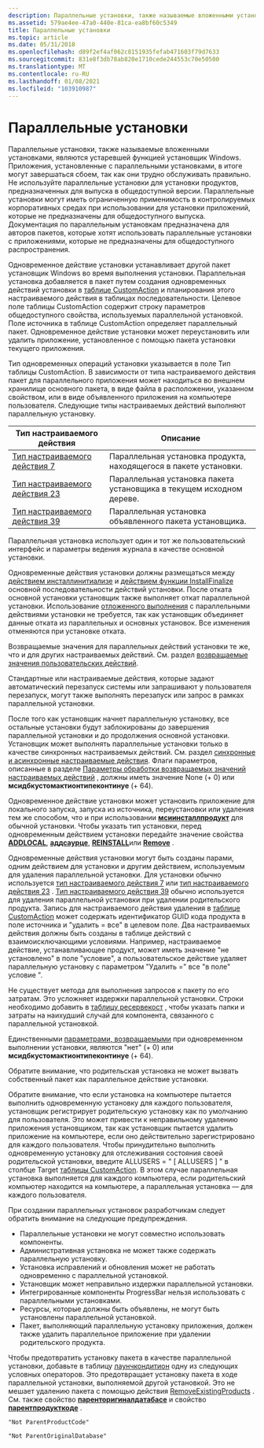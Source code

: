 ```yaml
---
description: Параллельные установки, также называемые вложенными установками, являются устаревшей функцией установщик Windows.
ms.assetid: 579ae4ee-47a0-440e-81ca-ea8bf60c5349
title: Параллельные установки
ms.topic: article
ms.date: 05/31/2018
ms.openlocfilehash: d89f2ef4af062c8151935fefab471603f79d7633
ms.sourcegitcommit: 831e8f3db78ab820e1710cede244553c70e50500
ms.translationtype: MT
ms.contentlocale: ru-RU
ms.lasthandoff: 01/08/2021
ms.locfileid: "103910987"
---
```

# <a name="concurrent-installations"></a>Параллельные установки

Параллельные установки, также называемые вложенными установками, являются устаревшей функцией установщик Windows. Приложения, установленные с параллельными установками, в итоге могут завершаться сбоем, так как они трудно обслуживать правильно. Не используйте параллельные установки для установки продуктов, предназначенных для выпуска в общедоступной версии. Параллельные установки могут иметь ограниченную применимость в контролируемых корпоративных средах при использовании для установки приложений, которые не предназначены для общедоступного выпуска. Документация по параллельным установкам предназначена для авторов пакетов, которые хотят использовать параллельные установки с приложениями, которые не предназначены для общедоступного распространения.

Одновременное действие установки устанавливает другой пакет установщик Windows во время выполнения установки. Параллельная установка добавляется в пакет путем создания одновременных действий установки в [таблице CustomAction](customaction-table.md) и планирования этого настраиваемого действия в таблицах последовательности. Целевое поле таблицы CustomAction содержит строку параметров общедоступного свойства, используемых параллельной установкой. Поле источника в таблице CustomAction определяет параллельный пакет. Одновременное действие установки может переустановить или удалить приложение, установленное с помощью пакета установки текущего приложения.

Тип одновременных операций установки указывается в поле Тип таблицы CustomAction. В зависимости от типа настраиваемого действия пакет для параллельного приложения может находиться во внешнем хранилище основного пакета, в виде файла в расположении, указанном свойством, или в виде объявленного приложения на компьютере пользователя. Следующие типы настраиваемых действий выполняют параллельную установку.



| Тип настраиваемого действия                                 | Описание                                                                     |
|----------------------------------------------------|---------------------------------------------------------------------------------|
| [Тип настраиваемого действия 7](custom-action-type-7.md)   | Параллельная установка продукта, находящегося в пакете установки.      |
| [Тип настраиваемого действия 23](custom-action-type-23.md) | Параллельная установка пакета установщика в текущем исходном дереве. |
| [Тип настраиваемого действия 39](custom-action-type-39.md) | Параллельная установка объявленного пакета установщика.                     |



 

Параллельная установка использует один и тот же пользовательский интерфейс и параметры ведения журнала в качестве основной установки.

Одновременные действия установки должны размещаться между [действием инсталлинитиализе](installinitialize-action.md) и [действием функции InstallFinalize](installfinalize-action.md) основной последовательности действий установки. После отката основной установки установщик также выполняет откат параллельной установки. Использование [отложенного выполнения](deferred-execution-custom-actions.md) с параллельными действиями установки не требуется, так как установщик объединяет данные отката из параллельных и основных установок. Все изменения отменяются при установке отката.

Возвращаемые значения для параллельных действий установки те же, что и для других настраиваемых действий. См. раздел [возвращаемые значения пользовательских действий](custom-action-return-values.md).

Стандартные или настраиваемые действия, которые задают автоматический перезапуск системы или запрашивают у пользователя перезапуск, могут также выполнять перезапуск или запрос в рамках параллельной установки.

После того как установщик начнет параллельную установку, все остальные установки будут заблокированы до завершения параллельной установки и до продолжения основной установки. Установщик может выполнять параллельные установки только в качестве синхронных настраиваемых действий. См. раздел [синхронные и асинхронные настраиваемые действия](synchronous-and-asynchronous-custom-actions.md). Флаги параметров, описанные в разделе [Параметры обработки возвращаемых значений настраиваемых действий](custom-action-return-processing-options.md) , должны иметь значение None (+ 0) или **мсидбкустомактионтипеконтинуе** (+ 64).

Одновременное действие установки может установить приложение для локального запуска, запуска из источника, переустановки или удаления тем же способом, что и при использовании [**мсиинсталлпродукт**](/windows/desktop/api/Msi/nf-msi-msiinstallproducta) для обычной установки. Чтобы указать тип установки, перед одновременным действием установки передайте значение свойства [**ADDLOCAL**](addlocal.md), [**аддсаурце**](addsource.md), [**REINSTALL**](reinstall.md)или [**Remove**](remove.md) .

Одновременные действия установки могут быть созданы парами, одним действием для установки и другим действием, используемым для удаления параллельной установки. Для установки обычно используется [тип настраиваемого действия 7](custom-action-type-7.md) или [тип настраиваемого действия 23](custom-action-type-23.md) . [Тип настраиваемого действия 39](custom-action-type-39.md) обычно используется для удаления параллельной установки при удалении родительского продукта. Запись для настраиваемого действия удаления в [таблице CustomAction](customaction-table.md) может содержать идентификатор GUID кода продукта в поле источника и "удалить = все" в целевом поле. Два настраиваемых действия должны быть созданы в таблице действий с взаимоисключающими условиями. Например, настраиваемое действие, устанавливающее продукт, может иметь значение "не установлено" в поле "условие", а пользовательское действие удаляет параллельную установку с параметром "Удалить =" все "в поле" условие ".

Не существует метода для выполнения запросов к пакету по его затратам. Это усложняет издержки параллельной установки. Строки необходимо добавить в [таблицу ресервекост](reservecost-table.md) , чтобы указать папки и затраты на наихудший случай для компонента, связанного с параллельной установкой.

Единственными [параметрами, возвращаемыми](custom-action-return-processing-options.md) при одновременном выполнении установки, являются "нет" (+ 0) или **мсидбкустомактионтипеконтинуе** (+ 64).

Обратите внимание, что родительская установка не может вызвать собственный пакет как параллельное действие установки.

Обратите внимание, что если установка на компьютере пытается выполнить одновременную установку для каждого пользователя, установщик регистрирует родительскую установку как по умолчанию для пользователя. Это может привести к неправильному удалению приложения установщиком, так как установщик пытается удалить приложение на компьютере, если оно действительно зарегистрировано для каждого пользователя. Чтобы принудительно выполнить одновременную установку для отслеживания состояния своей родительской установки, введите ALLUSERS = " \[ ALLUSERS \] " в столбце Target [таблицы CustomAction](customaction-table.md). В этом случае параллельная установка выполняется для каждого компьютера, если родительский компьютер находится на компьютере, а параллельная установка — для каждого пользователя.

При создании параллельных установок разработчикам следует обратить внимание на следующие предупреждения.

-   Параллельные установки не могут совместно использовать компоненты.
-   Административная установка не может также содержать параллельную установку.
-   Установка исправлений и обновления может не работать одновременно с параллельной установкой.
-   Установщик может неправильно издержки параллельной установки.
-   Интегрированные компоненты ProgressBar нельзя использовать с параллельными установками.
-   Ресурсы, которые должны быть объявлены, не могут быть установлены параллельной установкой.
-   Пакет, выполняющий параллельную установку приложения, должен также удалить параллельное приложение при удалении родительского продукта.

Чтобы предотвратить установку пакета в качестве параллельной установки, добавьте в таблицу [лаунчкондитион](launchcondition-table.md) одну из следующих условных операторов. Это предотвращает установку пакета в ходе параллельной установки, выполняемой другой установкой. Это не мешает удалению пакета с помощью действия [RemoveExistingProducts](removeexistingproducts-action.md) . См. также свойство [**паренторигиналдатабасе**](parentoriginaldatabase.md) и свойство [**парентпродукткоде**](parentproductcode.md) .

``` syntax
"Not ParentProductCode"
```

``` syntax
"Not ParentOriginalDatabase"
```

 

 



